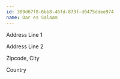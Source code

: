```yaml
---
id: 309d67f8-6bb8-46fd-873f-d0475ddee974
name: Dar es Salaam
---
```


Address Line 1

Address Line 2

Zipcode, City

Country
